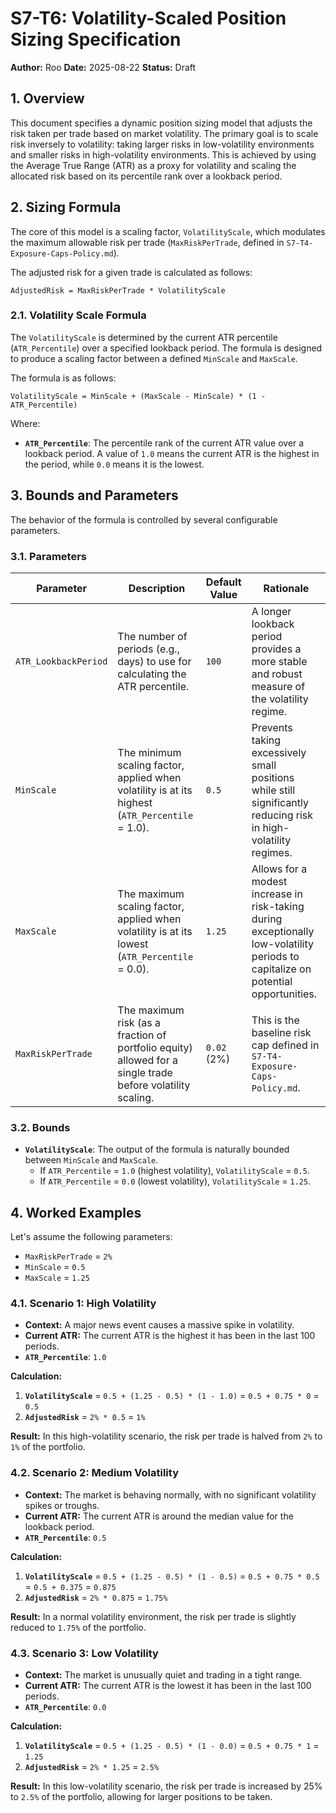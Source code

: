 # S7-T6: Volatility-Scaled Position Sizing Specification

**Author:** Roo
**Date:** 2025-08-22
**Status:** Draft

## 1. Overview

This document specifies a dynamic position sizing model that adjusts the risk taken per trade based on market volatility. The primary goal is to scale risk inversely to volatility: taking larger risks in low-volatility environments and smaller risks in high-volatility environments. This is achieved by using the Average True Range (ATR) as a proxy for volatility and scaling the allocated risk based on its percentile rank over a lookback period.

## 2. Sizing Formula

The core of this model is a scaling factor, `VolatilityScale`, which modulates the maximum allowable risk per trade (`MaxRiskPerTrade`, defined in `S7-T4-Exposure-Caps-Policy.md`).

The adjusted risk for a given trade is calculated as follows:

```
AdjustedRisk = MaxRiskPerTrade * VolatilityScale
```

### 2.1. Volatility Scale Formula

The `VolatilityScale` is determined by the current ATR percentile (`ATR_Percentile`) over a specified lookback period. The formula is designed to produce a scaling factor between a defined `MinScale` and `MaxScale`.

The formula is as follows:

```
VolatilityScale = MinScale + (MaxScale - MinScale) * (1 - ATR_Percentile)
```

Where:
- **`ATR_Percentile`**: The percentile rank of the current ATR value over a lookback period. A value of `1.0` means the current ATR is the highest in the period, while `0.0` means it is the lowest.

## 3. Bounds and Parameters

The behavior of the formula is controlled by several configurable parameters.

### 3.1. Parameters

| Parameter | Description | Default Value | Rationale |
| --- | --- | --- | --- |
| `ATR_LookbackPeriod` | The number of periods (e.g., days) to use for calculating the ATR percentile. | `100` | A longer lookback period provides a more stable and robust measure of the volatility regime. |
| `MinScale` | The minimum scaling factor, applied when volatility is at its highest (`ATR_Percentile` = 1.0). | `0.5` | Prevents taking excessively small positions while still significantly reducing risk in high-volatility regimes. |
| `MaxScale` | The maximum scaling factor, applied when volatility is at its lowest (`ATR_Percentile` = 0.0). | `1.25` | Allows for a modest increase in risk-taking during exceptionally low-volatility periods to capitalize on potential opportunities. |
| `MaxRiskPerTrade`| The maximum risk (as a fraction of portfolio equity) allowed for a single trade before volatility scaling. | `0.02` (2%) | This is the baseline risk cap defined in `S7-T4-Exposure-Caps-Policy.md`. |

### 3.2. Bounds

- **`VolatilityScale`**: The output of the formula is naturally bounded between `MinScale` and `MaxScale`.
  - If `ATR_Percentile` = `1.0` (highest volatility), `VolatilityScale` = `0.5`.
  - If `ATR_Percentile` = `0.0` (lowest volatility), `VolatilityScale` = `1.25`.

## 4. Worked Examples

Let's assume the following parameters:
- `MaxRiskPerTrade` = `2%`
- `MinScale` = `0.5`
- `MaxScale` = `1.25`

### 4.1. Scenario 1: High Volatility

- **Context:** A major news event causes a massive spike in volatility.
- **Current ATR:** The current ATR is the highest it has been in the last 100 periods.
- **`ATR_Percentile`**: `1.0`

**Calculation:**
1.  **`VolatilityScale`** = `0.5 + (1.25 - 0.5) * (1 - 1.0)`
    = `0.5 + 0.75 * 0`
    = `0.5`
2.  **`AdjustedRisk`** = `2% * 0.5`
    = `1%`

**Result:** In this high-volatility scenario, the risk per trade is halved from `2%` to `1%` of the portfolio.

### 4.2. Scenario 2: Medium Volatility

- **Context:** The market is behaving normally, with no significant volatility spikes or troughs.
- **Current ATR:** The current ATR is around the median value for the lookback period.
- **`ATR_Percentile`**: `0.5`

**Calculation:**
1.  **`VolatilityScale`** = `0.5 + (1.25 - 0.5) * (1 - 0.5)`
    = `0.5 + 0.75 * 0.5`
    = `0.5 + 0.375`
    = `0.875`
2.  **`AdjustedRisk`** = `2% * 0.875`
    = `1.75%`

**Result:** In a normal volatility environment, the risk per trade is slightly reduced to `1.75%` of the portfolio.

### 4.3. Scenario 3: Low Volatility

- **Context:** The market is unusually quiet and trading in a tight range.
- **Current ATR:** The current ATR is the lowest it has been in the last 100 periods.
- **`ATR_Percentile`**: `0.0`

**Calculation:**
1.  **`VolatilityScale`** = `0.5 + (1.25 - 0.5) * (1 - 0.0)`
    = `0.5 + 0.75 * 1`
    = `1.25`
2.  **`AdjustedRisk`** = `2% * 1.25`
    = `2.5%`

**Result:** In this low-volatility scenario, the risk per trade is increased by 25% to `2.5%` of the portfolio, allowing for larger positions to be taken.

